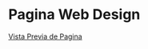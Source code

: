 # Pagina Web Design

[Vista Previa de Pagina](https://irwing-herrera.github.io/pages/)
<!-- 
<img src="https://i.ibb.co/6tJm0kb/pagina-web.png" alt="Page" width="1000px" height="1100px" /> -->
